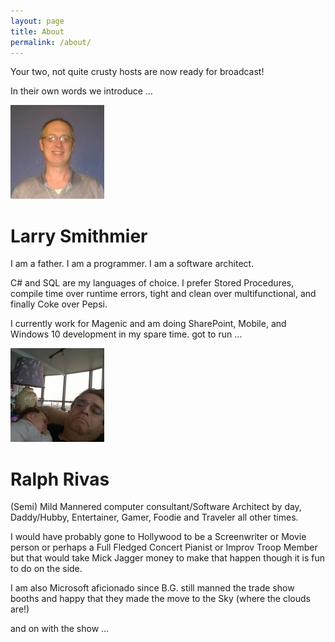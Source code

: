 ```yaml
---
layout: page
title: About
permalink: /about/
---
```


Your two, not quite crusty hosts are now ready for broadcast!

In their own words we introduce …

![](<_images/Headshot-150x150.jpg>)
# Larry Smithmier
I am a father. I am a programmer.  I am a software architect.

C# and SQL are my languages of choice.  I prefer Stored Procedures, compile time over runtime errors, tight and clean over multifunctional, and finally Coke over Pepsi.

I currently work for Magenic and am doing SharePoint, Mobile, and Windows 10 development in my spare time.
got to run …

![](<_images/WP_20161010_005-150x150.jpg>)
# Ralph Rivas
(Semi) Mild Mannered computer consultant/Software Architect by day, Daddy/Hubby, Entertainer, Gamer, Foodie and Traveler all other times.

I would have probably gone to Hollywood to be a Screenwriter or Movie person or perhaps a Full Fledged Concert Pianist or Improv Troop Member but that would take Mick Jagger money to make that happen though it is fun to do on the side.

I am also Microsoft aficionado since B.G. still manned the trade show booths and happy that they made the move to the Sky (where the clouds are!)

 and on with the show …
